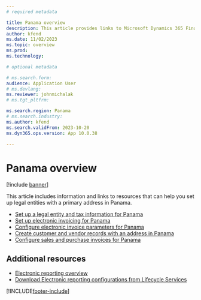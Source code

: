 ```yaml
---
# required metadata

title: Panama overview
description: This article provides links to Microsoft Dynamics 365 Finance documentation resources for Panama. 
author: kfend
ms.date: 11/02/2023
ms.topic: overview
ms.prod: 
ms.technology: 

# optional metadata

# ms.search.form: 
audience: Application User
# ms.devlang: 
ms.reviewer: johnmichalak
# ms.tgt_pltfrm: 

ms.search.region: Panama
# ms.search.industry: 
ms.author: kfend
ms.search.validFrom: 2023-10-20
ms.dyn365.ops.version: App 10.0.38

---
```


# Panama overview

[!include [banner](../../includes/banner.md)]

This article includes information and links to resources that can help you set up legal entities with a primary address in Panama.

- [Set up a legal entity and tax information for Panama](ltm-set-up-legal-entity-tax-panama.md)
- [Set up electronic invoicing for Panama](ltm-panama-ei-connec-configuration.md)
- [Configure electronic invoice parameters for Panama](ltm-panama-elect-inv-conf.md)
- [Create customer and vendor records with an address in Panama](ltm-create-customer-vendor-panama.md)
- [Configure sales and purchase invoices for Panama](ltm-configure-invoices-panama.md)


## Additional resources

- [Electronic reporting overview](../../../fin-ops-core/dev-itpro/analytics/general-electronic-reporting.md)
- [Download Electronic reporting configurations from Lifecycle Services](../../../fin-ops-core/dev-itpro/analytics/download-electronic-reporting-configuration-lcs.md)

[!INCLUDE[footer-include](../../../includes/footer-banner.md)]
